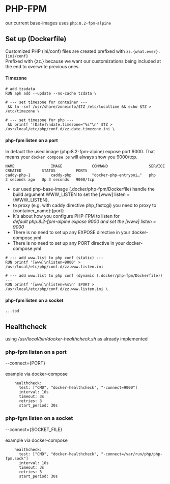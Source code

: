 # PHP-FPM
our current base-images uses ``php:8.2-fpm-alpine``
## Set up (Dockerfile)
Customized PHP (ini/conf) files are created prefixed with ``zz.{what.ever}.{ini/conf}``<br>
Prefixed with {zz.} because we want our customizations being included at the end to overwrite previous ones.
#### Timezone
```
# add tzadata
RUN apk add --update --no-cache tzdata \

# --- set timezone for container ---
 && ln -snf /usr/share/zoneinfo/$TZ /etc/localtime && echo $TZ > /etc/timezone \

# --- set timezone for php --- 
 && printf '[Date]\ndate.timezone="%s"\n' $TZ > /usr/local/etc/php/conf.d/zz.date.timezone.ini \
```
#### php-fpm listen on a port
In default the used image (php:8.2-fpm-alpine) expose port 9000. That means your ``docker compose ps`` will always show you 9000/tcp.
```
NAME                IMAGE             COMMAND                  SERVICE     CREATED         STATUS         PORTS
caddy-php-1         caddy-php         "docker-php-entrypoi…"   php         3 seconds ago   Up 3 seconds   9000/tcp
```
- our used php-base-image (.docker/php-fpm/Dockerfile) handle the build argument WWW_LISTEN to set the [www] listen = {WWW_LISTEN}. 
- to proxy (e.g. with caddy directive php_fastcgi) you need to proxy to {container_name}:{port}
- It´s about how you configure PHP-FPM to listen for<br/>
_default php:8.2-fpm-alpine expose 9000 and set the [www] listen = 9000_
- There is no need to set up any EXPOSE directive in your docker-compose.yml
- There is no need to set up any PORT directive in your docker-compose.yml
```
# --- add www.list to php conf (static) ---
RUN printf '[www]\nlisten=9000' > /usr/local/etc/php/conf.d/zz.www.listen.ini
```
```
# --- add www.list to php conf (dynamic (.docker/php-fpm/Dockerfile)) ---
RUN printf '[www]\nlisten=%s\n' $PORT > /usr/local/etc/php/conf.d/zz.www.listen.ini \
```
#### php-fpm listen on a socket
```
...tbd
```
## Healthcheck
using */usr/local/bin/docker-healthcheck.sh* as already implemented
### php-fpm listen on a port
--connect={PORT}<br><br>
example via docker-compose
```
    healthcheck:
      test: ["CMD", "docker-healthcheck", "-connect=9000"]
      interval: 10s
      timeout: 3s
      retries: 3
      start_period: 30s
```
### php-fgm listen on a socket
--connect={SOCKET_FILE}<br><br>
example via docker-compose
```
    healthcheck:
      test: ["CMD", "docker-healthcheck", "-connect=/var/run/php/php-fpm.sock"]
      interval: 10s
      timeout: 3s
      retries: 3
      start_period: 30s
```

